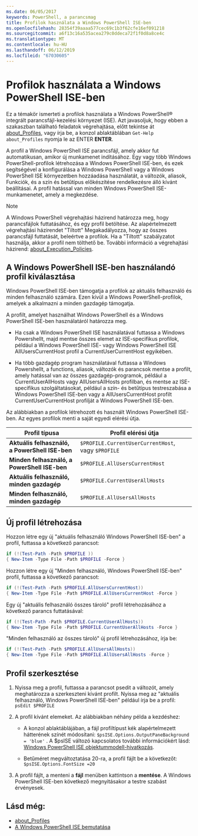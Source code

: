 ```yaml
---
ms.date: 06/05/2017
keywords: PowerShell, a parancsmag
title: Profilok használata a Windows PowerShell ISE-ben
ms.openlocfilehash: 28354f39aaaa577cec69c1b3f62cfe16ef091218
ms.sourcegitcommit: a6f13c16a535acea279c0ddeca72f1f0d8a8ce4c
ms.translationtype: MT
ms.contentlocale: hu-HU
ms.lasthandoff: 06/12/2019
ms.locfileid: "67030605"
---
```

# <a name="how-to-use-profiles-in-windows-powershell-ise"></a>Profilok használata a Windows PowerShell ISE-ben

Ez a témakör ismerteti a profilok használata a Windows PowerShell® integrált parancsfájl-kezelési környezet (ISE). Azt javasoljuk, hogy ebben a szakaszban található feladatok végrehajtása, előtt tekintse át [about_Profiles](/powershell/module/microsoft.powershell.core/about/about_profiles), vagy írja be, a konzol ablaktáblában `Get-Help about_Profiles` nyomja le az ENTER **ENTER**.

A profil a Windows PowerShell ISE parancsfájl, amely akkor fut automatikusan, amikor új munkamenet indításához.  Egy vagy több Windows PowerShell-profilok létrehozása a Windows PowerShell ISE-ben, és ezek segítségével a konfigurálása a Windows PowerShell vagy a Windows PowerShell ISE környezetben hozzáadása használatát, a változók, aliasok, Funkciók, és a szín és betűtípus előkészítése rendelkezésre álló kívánt beállításai. A profil hatással van minden Windows PowerShell ISE-munkamenetet, amely a megkezdése.

> [!NOTE]
> A Windows PowerShell végrehajtási házirend határozza meg, hogy parancsfájlok futtatásához, és egy profil betöltése. Az alapértelmezett végrehajtási házirendet "Tiltott" Megakadályozza, hogy az összes parancsfájl futtatását, beleértve a profilok. Ha a "Tiltott" szabályzatot használja, akkor a profil nem tölthető be. További információ a végrehajtási házirend: [about_Execution_Policies](/powershell/module/microsoft.powershell.core/about/about_execution_policies).

## <a name="selecting-a-profile-to-use-in-the-windows-powershell-ise"></a>A Windows PowerShell ISE-ben használandó profil kiválasztása

Windows PowerShell ISE-ben támogatja a profilok az aktuális felhasználó és minden felhasználó számára. Ezen kívül a Windows PowerShell-profilok, amelyek a alkalmazni a minden gazdagép támogatja.

A profilt, amelyet használhat Windows PowerShell és a Windows PowerShell ISE-ben használatáról határozza meg.

- Ha csak a Windows PowerShell ISE használatával futtassa a Windows Powershellt, majd mentse összes elemet az ISE-specifikus profilok, például a Windows PowerShell ISE- vagy Windows PowerShell ISE AllUsersCurrentHost profil a CurrentUserCurrentHost egyikében.

- Ha több gazdagép program használatával futtassa a Windows Powershellt, a functions, aliasok, változók és parancsok mentse a profilt, amely hatással van az összes gazdagép-programok, például a CurrentUserAllHosts vagy AllUsersAllHosts profilban, és mentse az ISE-specifikus szolgáltatásokat, például a szín- és betűtípus testreszabása a Windows PowerShell ISE-ben vagy a AllUsersCurrentHost profilt CurrentUserCurrentHost profilját a Windows PowerShell ISE-ben.

Az alábbiakban a profilok létrehozott és használt Windows PowerShell ISE-ben. Az egyes profilok menti a saját egyedi elérési útja.

| Profil típusa | Profil elérési útja |
| --- | --- |
| **Aktuális felhasználó, a PowerShell ISE-ben**| `$PROFILE.CurrentUserCurrentHost`, vagy `$PROFILE` |
| **Minden felhasználó, a PowerShell ISE-ben**| `$PROFILE.AllUsersCurrentHost` |
| **Aktuális felhasználó, minden gazdagép**| `$PROFILE.CurrentUserAllHosts` |
| **Minden felhasználó, minden gazdagép** | `$PROFILE.AllUsersAllHosts` |

## <a name="to-create-a-new-profile"></a>Új profil létrehozása

Hozzon létre egy új "aktuális felhasználó Windows PowerShell ISE-ben" a profil, futtassa a következő parancsot:

```powershell
if (!(Test-Path -Path $PROFILE ))
{ New-Item -Type File -Path $PROFILE -Force }
```

Hozzon létre egy új "Minden felhasználó, Windows PowerShell ISE-ben" profil, futtassa a következő parancsot:

```powershell
if (!(Test-Path -Path $PROFILE.AllUsersCurrentHost))
{ New-Item -Type File -Path $PROFILE.AllUsersCurrentHost -Force }
```

Egy új "aktuális felhasználó összes tároló" profil létrehozásához a következő parancs futtatásával:

```powershell
if (!(Test-Path -Path $PROFILE.CurrentUserAllHosts))
{ New-Item -Type File -Path $PROFILE.CurrentUserAllHosts -Force }
```

"Minden felhasználó az összes tároló" új profil létrehozásához, írja be:

```powershell
if (!(Test-Path -Path $PROFILE.AllUsersAllHosts))
{ New-Item -Type File -Path $PROFILE.AllUsersAllHosts -Force }
```

## <a name="to-edit-a-profile"></a>Profil szerkesztése

1. Nyissa meg a profil, futtassa a parancsot psedit a változót, amely meghatározza a szerkeszteni kívánt profilt. Nyissa meg az "aktuális felhasználó, Windows PowerShell ISE-ben" például írja be a profil: `psEdit $PROFILE`

2. A profil kívánt elemeket. Az alábbiakban néhány példa a kezdéshez:

   - A konzol ablaktáblájában, a fájl profiltípust kék alapértelmezett hátterének színét módosítani: `$psISE.Options.OutputPaneBackground = 'blue'` . A $psISE változó kapcsolatos további információkért lásd: [Windows PowerShell ISE objektummodell-hivatkozás](object-model/The-ISE-Object-Model-Hierarchy.md).

   - Betűméret megváltoztatása 20-ra, a profil fájlt be a következőt: `$psISE.Options.FontSize =20`

3. A profil fájlt, a menteni a **fájl** menüben kattintson a **mentése**. A Windows PowerShell ISE-ben következő megnyitásakor a testre szabást érvényesek.

## <a name="see-also"></a>Lásd még:

- [about_Profiles](/powershell/module/microsoft.powershell.core/about/about_profiles)
- [A Windows PowerShell ISE bemutatása](Introducing-the-Windows-PowerShell-ISE.md)
